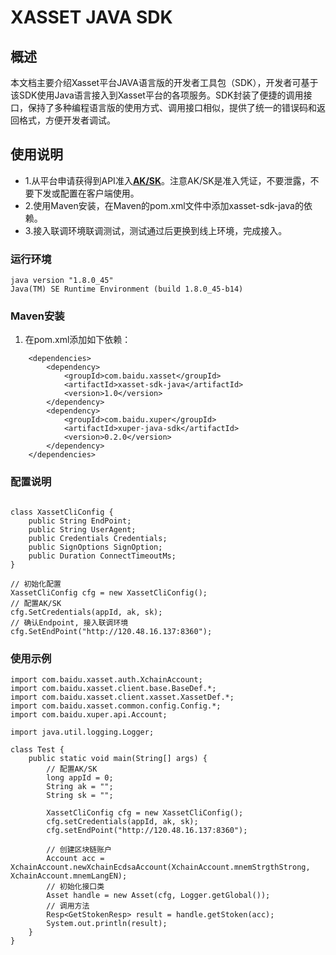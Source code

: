 # XASSET JAVA SDK

## 概述

本文档主要介绍Xasset平台JAVA语言版的开发者工具包（SDK），开发者可基于该SDK使用Java语言接入到Xasset平台的各项服务。SDK封装了便捷的调用接口，保持了多种编程语言版的使用方式、调用接口相似，提供了统一的错误码和返回格式，方便开发者调试。

## 使用说明

- 1.从平台申请获得到API准入[**AK/SK**](https://cloud.baidu.com/doc/Reference/s/jjwvz2e3p)。注意AK/SK是准入凭证，不要泄露，不要下发或配置在客户端使用。
- 2.使用Maven安装，在Maven的pom.xml文件中添加xasset-sdk-java的依赖。
- 3.接入联调环境联调测试，测试通过后更换到线上环境，完成接入。

### 运行环境

```
java version "1.8.0_45"
Java(TM) SE Runtime Environment (build 1.8.0_45-b14)
```

### Maven安装
1. 在pom.xml添加如下依赖：
```
    <dependencies>
        <dependency>
            <groupId>com.baidu.xasset</groupId>
            <artifactId>xasset-sdk-java</artifactId>
            <version>1.0</version>
        </dependency>
        <dependency>
            <groupId>com.baidu.xuper</groupId>
            <artifactId>xuper-java-sdk</artifactId>
            <version>0.2.0</version>
        </dependency>
    </dependencies>

```

### 配置说明

```

class XassetCliConfig {
    public String EndPoint;
    public String UserAgent;
    public Credentials Credentials;
    public SignOptions SignOption;
    public Duration ConnectTimeoutMs;
}

// 初始化配置
XassetCliConfig cfg = new XassetCliConfig();
// 配置AK/SK
cfg.SetCredentials(appId, ak, sk);
// 确认Endpoint, 接入联调环境
cfg.SetEndPoint("http://120.48.16.137:8360");

```

### 使用示例

```
import com.baidu.xasset.auth.XchainAccount;
import com.baidu.xasset.client.base.BaseDef.*;
import com.baidu.xasset.client.xasset.XassetDef.*;
import com.baidu.xasset.common.config.Config.*;
import com.baidu.xuper.api.Account;

import java.util.logging.Logger;

class Test {
    public static void main(String[] args) {
        // 配置AK/SK
        long appId = 0;
        String ak = "";
        String sk = "";

        XassetCliConfig cfg = new XassetCliConfig();
        cfg.setCredentials(appId, ak, sk);
        cfg.setEndPoint("http://120.48.16.137:8360");
        
        // 创建区块链账户
        Account acc = XchainAccount.newXchainEcdsaAccount(XchainAccount.mnemStrgthStrong, XchainAccount.mnemLangEN);
        // 初始化接口类
        Asset handle = new Asset(cfg, Logger.getGlobal());
        // 调用方法
        Resp<GetStokenResp> result = handle.getStoken(acc);
        System.out.println(result);
    }
}
```
